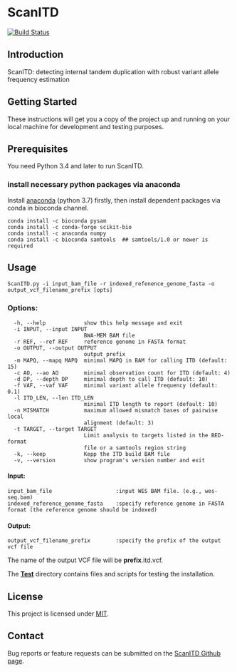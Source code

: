 
# ScanITD
[![Build Status](https://travis-ci.org/ylab-hi/ScanITD.svg?branch=master&status=passed)](https://travis-ci.org/ylab-hi/ScanITD)

Introduction
------------
ScanITD: detecting internal tandem duplication with robust variant allele frequency estimation

Getting Started
----------------
These instructions will get you a copy of the project up and running on your local machine for development and testing purposes.

Prerequisites
----------------
You need Python 3.4 and later to run ScanITD.

### install necessary python packages via anaconda
Install [anaconda](https://www.anaconda.com/download/) (python 3.7) firstly, then install dependent packages via conda in bioconda channel.
```
conda install -c bioconda pysam
conda install -c conda-forge scikit-bio
conda install -c anaconda numpy
conda install -c bioconda samtools  ## samtools/1.0 or newer is required
 ```
Usage
-------------------------
```
ScanITD.py -i input_bam_file -r indexed_refenence_genome_fasta -o output_vcf_filename_prefix [opts]
```

### Options:
```
  -h, --help            show this help message and exit
  -i INPUT, --input INPUT
                        BWA-MEM BAM file
  -r REF, --ref REF     reference genome in FASTA format
  -o OUTPUT, --output OUTPUT
                        output prefix
  -m MAPQ, --mapq MAPQ  minimal MAPQ in BAM for calling ITD (default: 15)
  -c AO, --ao AO        minimal observation count for ITD (default: 4)
  -d DP, --depth DP     minimal depth to call ITD (default: 10)
  -f VAF, --vaf VAF     minimal variant allele frequency (default: 0.1)
  -l ITD_LEN, --len ITD_LEN
                        minimal ITD length to report (default: 10)
  -n MISMATCH           maximum allowed mismatch bases of pairwise local
                        alignment (default: 3)
  -t TARGET, --target TARGET
                        Limit analysis to targets listed in the BED-format
                        file or a samtools region string
  -k, --keep            Kepp the ITD build BAM file
  -v, --version         show program's version number and exit
```  
#### Input:
```	
input_bam_file                    :input WES BAM file. (e.g., wes-seq.bam)
indexed_reference_genome_fasta    :specify reference genome in FASTA format (the reference genome should be indexed)
```
#### Output:
```	
output_vcf_filename_prefix        :specify the prefix of the output vcf file 
```
The name of the output VCF file will be __prefix__.itd.vcf.

The [__Test__](https://github.com/ylab-hi/ScanITD/tree/master/Test "Test directory") directory contains files and scripts for testing the installation.

License
----------------
This project is licensed under <a href="https://opensource.org/licenses/MIT">MIT</a>.

Contact
-----------------
Bug reports or feature requests can be submitted on the <a href="https://github.com/ylab-hi/ScanITD/issues">ScanITD Github page</a>.

  
